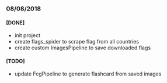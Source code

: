 ### 08/08/2018
#### [DONE]
- init project
- create flags_spider to scrape flag from all countries
- create custom ImagesPipeline to save downloaded flags

#### [TODO]
- update FcgPipeline to generate flashcard from saved images